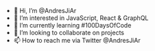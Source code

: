 - 👋 Hi, I’m @AndresJiAr
- 👀 I’m interested in JavaScript, React & GraphQL
- 🌱 I’m currently learning #100DaysOfCode
- 💞️ I’m looking to collaborate on projects
- 📫 How to reach me via Twitter @AndresJiAr

<!---
AndresJiAr/AndresJiAr is a ✨ special ✨ repository because its `README.md` (this file) appears on your GitHub profile.
You can click the Preview link to take a look at your changes.
--->
